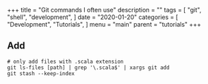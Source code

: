 +++
title = "Git commands I often use"
description = ""
tags = [
    "git",
    "shell",
    "development",
]
date = "2020-01-20"
categories = [
    "Development",
    "Tutorials",
]
menu = "main"
parent = "tutorials"
+++


## Add
```shell
# only add files with .scala extension
git ls-files [path] | grep '\.scala$' | xargs git add
git stash --keep-index
```
